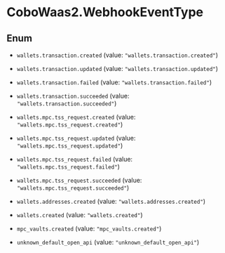 # CoboWaas2.WebhookEventType

## Enum


* `wallets.transaction.created` (value: `"wallets.transaction.created"`)

* `wallets.transaction.updated` (value: `"wallets.transaction.updated"`)

* `wallets.transaction.failed` (value: `"wallets.transaction.failed"`)

* `wallets.transaction.succeeded` (value: `"wallets.transaction.succeeded"`)

* `wallets.mpc.tss_request.created` (value: `"wallets.mpc.tss_request.created"`)

* `wallets.mpc.tss_request.updated` (value: `"wallets.mpc.tss_request.updated"`)

* `wallets.mpc.tss_request.failed` (value: `"wallets.mpc.tss_request.failed"`)

* `wallets.mpc.tss_request.succeeded` (value: `"wallets.mpc.tss_request.succeeded"`)

* `wallets.addresses.created` (value: `"wallets.addresses.created"`)

* `wallets.created` (value: `"wallets.created"`)

* `mpc_vaults.created` (value: `"mpc_vaults.created"`)

* `unknown_default_open_api` (value: `"unknown_default_open_api"`)


